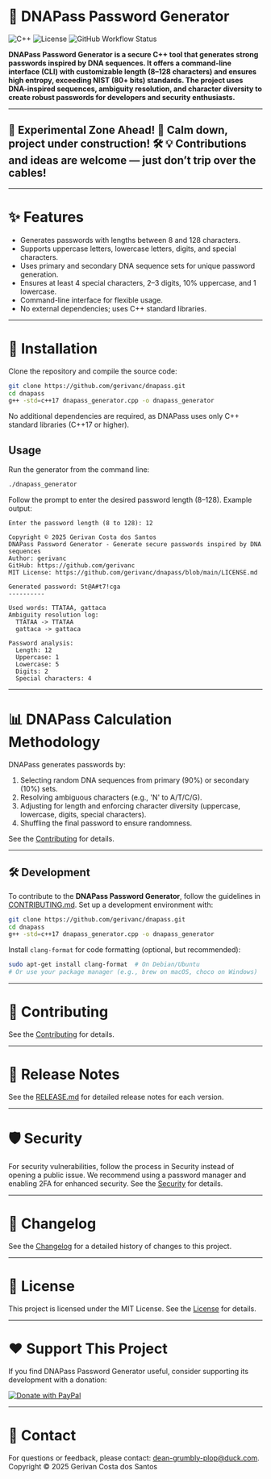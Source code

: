 # 🧬 DNAPass Password Generator

![C++](https://img.shields.io/badge/C++-17-blue)
![License](https://img.shields.io/badge/license-MIT-green)
![GitHub Workflow Status](https://github.com/gerivanc/dnapass/actions/workflows/cpp-app.yml/badge.svg)

**DNAPass Password Generator is a secure C++ tool that generates strong passwords inspired by DNA sequences. It offers a command-line interface (CLI) with customizable length (8–128 characters) and ensures high entropy, exceeding NIST (80+ bits) standards. The project uses DNA-inspired sequences, ambiguity resolution, and character diversity to create robust passwords for developers and security enthusiasts.**

---

## 🧪 Experimental Zone Ahead! 🚧 Calm down, project under construction! 🛠️ 💡 Contributions and ideas are welcome — just don’t trip over the cables!

---

# ✨ Features
- Generates passwords with lengths between 8 and 128 characters.
- Supports uppercase letters, lowercase letters, digits, and special characters.
- Uses primary and secondary DNA sequence sets for unique password generation.
- Ensures at least 4 special characters, 2–3 digits, 10% uppercase, and 1 lowercase.
- Command-line interface for flexible usage.
- No external dependencies; uses C++ standard libraries.

---

# 💾 Installation
Clone the repository and compile the source code:
```bash
git clone https://github.com/gerivanc/dnapass.git
cd dnapass
g++ -std=c++17 dnapass_generator.cpp -o dnapass_generator
```

No additional dependencies are required, as DNAPass uses only C++ standard libraries (C++17 or higher).

## Usage
Run the generator from the command line:
```bash
./dnapass_generator
```
Follow the prompt to enter the desired password length (8–128). Example output:
```
Enter the password length (8 to 128): 12

Copyright © 2025 Gerivan Costa dos Santos
DNAPass Password Generator - Generate secure passwords inspired by DNA sequences
Author: gerivanc
GitHub: https://github.com/gerivanc
MIT License: https://github.com/gerivanc/dnapass/blob/main/LICENSE.md

Generated password: 5t@A#t7!cga
----------

Used words: TTATAA, gattaca
Ambiguity resolution log:
  TTATAA -> TTATAA
  gattaca -> gattaca

Password analysis:
  Length: 12
  Uppercase: 1
  Lowercase: 5
  Digits: 2
  Special characters: 4
```

---

# 📊 DNAPass Calculation Methodology
DNAPass generates passwords by:
1. Selecting random DNA sequences from primary (90%) or secondary (10%) sets.
2. Resolving ambiguous characters (e.g., 'N' to A/T/C/G).
3. Adjusting for length and enforcing character diversity (uppercase, lowercase, digits, special characters).
4. Shuffling the final password to ensure randomness.

See the [Contributing](https://github.com/gerivanc/dnapass-password-generator/blob/main/DNAPASSCALCULATION.md) for details.

---

## 🛠️ Development

To contribute to the **DNAPass Password Generator**, follow the guidelines in [CONTRIBUTING.md](https://github.com/gerivanc/dnapass/blob/main/CONTRIBUTING.md). Set up a development environment with:
```bash
git clone https://github.com/gerivanc/dnapass.git
cd dnapass
g++ -std=c++17 dnapass_generator.cpp -o dnapass_generator
```
Install `clang-format` for code formatting (optional, but recommended):
```bash
sudo apt-get install clang-format  # On Debian/Ubuntu
# Or use your package manager (e.g., brew on macOS, choco on Windows)
```

---

# 🤝 Contributing
See the [Contributing](https://github.com/gerivanc/dnapass-password-generator/blob/main/CONTRIBUTING.md) for details.

---

# 📝 Release Notes
See the [RELEASE.md](https://github.com/gerivanc/dnapass-password-generator/blob/main/RELEASE.md) for detailed release notes for each version.

---

# 🛡️ Security
For security vulnerabilities, follow the process in Security instead of opening a public issue. We recommend using a password manager and enabling 2FA for enhanced security.
See the [Security](https://github.com/gerivanc/dnapass-password-generator/blob/main/LICENSE.md) for details.

---

# 📅 Changelog
See the [Changelog](https://github.com/gerivanc/dnapass-password-generator/blob/main/CHANGELOG.md) for a detailed history of changes to this project.

---

# 📄 License
This project is licensed under the MIT License. See the [License](https://github.com/gerivanc/dnapass-password-generator/blob/main/LICENSE.md) for details.

---

# ❤️ Support This Project
If you find DNAPass Password Generator useful, consider supporting its development with a donation:

[<img src="https://www.paypalobjects.com/en_US/i/btn/btn_donateCC_LG.gif" alt="Donate with PayPal">](https://www.paypal.com/ncp/payment/FYUGSCLQRSQDN)

---

# 📧 Contact
For questions or feedback, please contact: dean-grumbly-plop@duck.com.
Copyright © 2025 Gerivan Costa dos Santos
